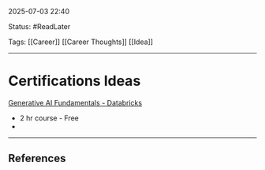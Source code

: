 
2025-07-03 22:40

Status: #ReadLater 

Tags: [[Career]] [[Career Thoughts]] [[Idea]]
 
---
# Certifications Ideas

[Generative AI Fundamentals - Databricks](https://customer-academy.databricks.com/learn/courses/1765/generative-ai-fundamentals)
- 2 hr course - Free
- 


---
## References